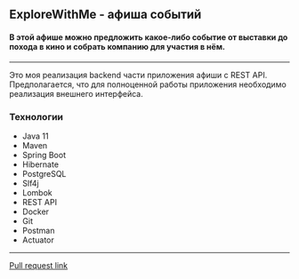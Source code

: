 
## <a id="title1">ExploreWithMe - афиша событий</a> 
#### В этой афише можно предложить какое-либо событие от выставки до похода в кино и собрать компанию для участия в нём.
------------
Это моя реализация backend части приложения афиши с REST API. Предполагается, что для полноценной работы приложения необходимо реализация внешнего интерфейса. 
### <a id="title1">Технологии</a>
- Java 11
- Maven
- Spring Boot
- Hibernate
- PostgreSQL
- Slf4j
- Lombok
- REST API
- Docker
- Git
- Postman
- Actuator
---------
[Pull request link](https://github.com/egornowik21/java-explore-with-me/pull/5)
